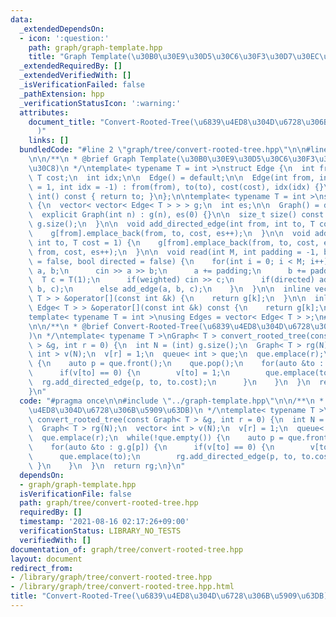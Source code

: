 ```yaml
---
data:
  _extendedDependsOn:
  - icon: ':question:'
    path: graph/graph-template.hpp
    title: "Graph Template(\u30B0\u30E9\u30D5\u30C6\u30F3\u30D7\u30EC\u30FC\u30C8)"
  _extendedRequiredBy: []
  _extendedVerifiedWith: []
  _isVerificationFailed: false
  _pathExtension: hpp
  _verificationStatusIcon: ':warning:'
  attributes:
    document_title: "Convert-Rooted-Tree(\u6839\u4ED8\u304D\u6728\u306B\u5909\u63DB\
      )"
    links: []
  bundledCode: "#line 2 \"graph/tree/convert-rooted-tree.hpp\"\n\n#line 2 \"graph/graph-template.hpp\"\
    \n\n/**\n * @brief Graph Template(\u30B0\u30E9\u30D5\u30C6\u30F3\u30D7\u30EC\u30FC\
    \u30C8)\n */\ntemplate< typename T = int >\nstruct Edge {\n  int from, to;\n \
    \ T cost;\n  int idx;\n\n  Edge() = default;\n\n  Edge(int from, int to, T cost\
    \ = 1, int idx = -1) : from(from), to(to), cost(cost), idx(idx) {}\n\n  operator\
    \ int() const { return to; }\n};\n\ntemplate< typename T = int >\nstruct Graph\
    \ {\n  vector< vector< Edge< T > > > g;\n  int es;\n\n  Graph() = default;\n\n\
    \  explicit Graph(int n) : g(n), es(0) {}\n\n  size_t size() const {\n    return\
    \ g.size();\n  }\n\n  void add_directed_edge(int from, int to, T cost = 1) {\n\
    \    g[from].emplace_back(from, to, cost, es++);\n  }\n\n  void add_edge(int from,\
    \ int to, T cost = 1) {\n    g[from].emplace_back(from, to, cost, es);\n    g[to].emplace_back(to,\
    \ from, cost, es++);\n  }\n\n  void read(int M, int padding = -1, bool weighted\
    \ = false, bool directed = false) {\n    for(int i = 0; i < M; i++) {\n      int\
    \ a, b;\n      cin >> a >> b;\n      a += padding;\n      b += padding;\n    \
    \  T c = T(1);\n      if(weighted) cin >> c;\n      if(directed) add_directed_edge(a,\
    \ b, c);\n      else add_edge(a, b, c);\n    }\n  }\n\n  inline vector< Edge<\
    \ T > > &operator[](const int &k) {\n    return g[k];\n  }\n\n  inline const vector<\
    \ Edge< T > > &operator[](const int &k) const {\n    return g[k];\n  }\n};\n\n\
    template< typename T = int >\nusing Edges = vector< Edge< T > >;\n#line 4 \"graph/tree/convert-rooted-tree.hpp\"\
    \n\n/**\n * @brief Convert-Rooted-Tree(\u6839\u4ED8\u304D\u6728\u306B\u5909\u63DB\
    )\n */\ntemplate< typename T >\nGraph< T > convert_rooted_tree(const Graph< T\
    \ > &g, int r = 0) {\n  int N = (int) g.size();\n  Graph< T > rg(N);\n  vector<\
    \ int > v(N);\n  v[r] = 1;\n  queue< int > que;\n  que.emplace(r);\n  while(!que.empty())\
    \ {\n    auto p = que.front();\n    que.pop();\n    for(auto &to : g.g[p]) {\n\
    \      if(v[to] == 0) {\n        v[to] = 1;\n        que.emplace(to);\n      \
    \  rg.add_directed_edge(p, to, to.cost);\n      }\n    }\n  }\n  return rg;\n\
    }\n"
  code: "#pragma once\n\n#include \"../graph-template.hpp\"\n\n/**\n * @brief Convert-Rooted-Tree(\u6839\
    \u4ED8\u304D\u6728\u306B\u5909\u63DB)\n */\ntemplate< typename T >\nGraph< T >\
    \ convert_rooted_tree(const Graph< T > &g, int r = 0) {\n  int N = (int) g.size();\n\
    \  Graph< T > rg(N);\n  vector< int > v(N);\n  v[r] = 1;\n  queue< int > que;\n\
    \  que.emplace(r);\n  while(!que.empty()) {\n    auto p = que.front();\n    que.pop();\n\
    \    for(auto &to : g.g[p]) {\n      if(v[to] == 0) {\n        v[to] = 1;\n  \
    \      que.emplace(to);\n        rg.add_directed_edge(p, to, to.cost);\n     \
    \ }\n    }\n  }\n  return rg;\n}\n"
  dependsOn:
  - graph/graph-template.hpp
  isVerificationFile: false
  path: graph/tree/convert-rooted-tree.hpp
  requiredBy: []
  timestamp: '2021-08-16 02:17:26+09:00'
  verificationStatus: LIBRARY_NO_TESTS
  verifiedWith: []
documentation_of: graph/tree/convert-rooted-tree.hpp
layout: document
redirect_from:
- /library/graph/tree/convert-rooted-tree.hpp
- /library/graph/tree/convert-rooted-tree.hpp.html
title: "Convert-Rooted-Tree(\u6839\u4ED8\u304D\u6728\u306B\u5909\u63DB)"
---
```

